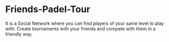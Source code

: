 # Friends-Padel-Tour
It is a Social Network where you can find players of your same level to play with. Create tournaments with your friends and compete with them in a friendly way.

